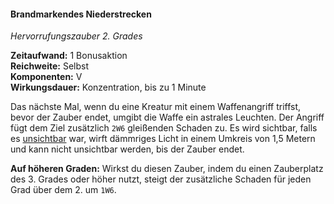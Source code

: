 #### Brandmarkendes Niederstrecken
<!-- markdownlint-disable link-image-reference-definitions -->
<!-- spell-checker:words added amount avoids casting concentration damage different duration emphasis ends english false formula hour halves hours kommagetrennt mechanics minutes reaction ritual same saving school somatic special spell throw true wording wotc -->
<!-- spell-checker:words branding smite -->
[_metadata_:spell_name]:- "Brandmarkendes Niederstrecken"
[_metadata_:spell_name_english]:- "Branding Smite"
[_metadata_:spell_school]:- "Hervorrufungszauber"
[_metadata_:spell_level]:- "2"
[_metadata_:casting_time_amount]:- "1"
[_metadata_:casting_time_unit]:- "Bonusaktion"
[_metadata_:ritual]:- "false"
[_metadata_:range]:- "Selbst"
[_metadata_:target]:- "Selbst"
[_metadata_:components_verbal]:- "true"
[_metadata_:components_somatic]:- "false"
[_metadata_:components_material]:- "false"
[_metadata_:concentration]:- "true"
[_metadata_:duration]:- "1 Minute"
[_metadata_:damage_formula]:- "2W6"
[_metadata_:damage_type]:- "Gleißend"
[_metadata_:compared_to_wotc_srd_5.1]:- "mechanics_same_wording_same"
[_metadata_:compared_to_a5e_srd]:- "mechanics_same_wording_same"
<!-- markdownlint-disable-next-line no-emphasis-as-heading -->
_Hervorrufungszauber 2. Grades_

**Zeitaufwand:** 1 Bonusaktion \
**Reichweite:** Selbst \
**Komponenten:** V \
**Wirkungsdauer:** Konzentration, bis zu 1 Minute

Das nächste Mal, wenn du eine Kreatur mit einem Waffenangriff triffst, bevor der Zauber endet, umgibt die Waffe ein astrales Leuchten.
Der Angriff fügt dem Ziel zusätzlich `2W6` gleißenden Schaden zu.
Es wird sichtbar, falls es [unsichtbar](#Zustaende_unsichtbar) war, wirft dämmriges Licht in einem Umkreis von 1,5 Metern und kann nicht unsichtbar werden, bis der Zauber endet.

**Auf höheren Graden:**
Wirkst du diesen Zauber, indem du einen Zauberplatz des 3. Grades oder höher nutzt, steigt der zusätzliche Schaden für jeden Grad über dem 2. um `1W6`.
